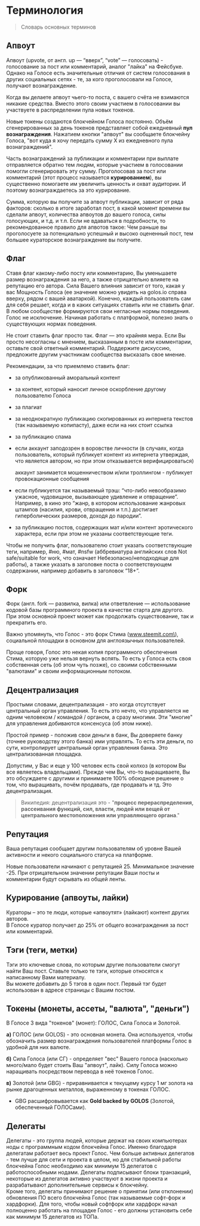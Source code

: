 # Терминология

> Словарь основных терминов

## Апвоут

Апвоут \(upvote, от англ. up — “вверх”, “vote” — голосовать\) - голосование за пост или комментарий, аналог "лайка" на Фейсбуке. Однако на Голосе есть значительные отличия от систем голосования в других социальных сетях - те, за кого проголосовали на Голосе, получают вознаграждение.

Когда вы делаете апвоут чьего-то поста, с вашего счёта не взимаются никакие средства. Вместо этого своим участием в голосовании вы участвуете в распределении пула новых токенов.

Новые токены создаются блокчейном Голоса постоянно. Объём сгенерированных за день токенов представляет собой ежедневный **пул вознаграждения**. Нажатием кнопки "апвоут" вы сообщаете блокчейну Голоса, "вот куда я хочу передать сумму Х из ежедневного пула вознаграждений".

Часть вознаграждений за публикации и комментарии при выплате отправляется обратно тем людям, которые участием в голосовании помогли сгенерировать эту сумму. Проголосовав за пост или комментарий \(этот процесс называется **курированием**\), вы существенно помогаете им увеличить ценность и охват аудитории. И поэтому вознаграждаетесь за это курирование.

Сумма, которую вы получите за апвоут публикации, зависит от ряда факторов: сколько в итоге заработал пост, в какой момент времени вы сделали апвоут, количества апвоутов до вашего голоса, силы голосующих, и т.д. и т.п. Если не вдаваться в подробности, то рекомендованное правило для апвотов такое: Чем раньше вы проголосуете за потенциально успешный и высоко оцененный пост, тем большее кураторское вознаграждение вы получите.

## Флаг

Ставя флаг какому-либо посту или комментарию, Вы уменьшаете размер вознаграждения за него, а также отрицательно влияете на репутацию его автора. Сила Вашего влияния зависит от того, какая у вас Мощность Голоса \(ее значение можно увидеть на golos.io справа вверху, рядом c вашей аватаркой\). Конечно, каждый пользователь сам для себя решает, когда и в каких ситуациях ставить или не ставить флаг. В любом сообществе формируются свои негласные нормы поведения. Голос не исключение. Начиная работать с платформой, полезно знать о существующих нормах поведения.

Не стоит ставить флаг просто так. Флаг — это крайняя мера. Если Вы просто несогласны с мнением, высказанным в посте или комментарии, оставьте свой ответный комментарий. Поддержите дискуссию, предложите другим участникам сообщества высказать свое мнение.

Рекомендации, за что приемлемо ставить флаг:

* за опубликованный аморальный контент
* за контент, который наносит личное оскорбление другому пользователю Голоса
* за плагиат
* за неоднократную публикацию скопированных из интернета текстов \(так называемую копипасту\), даже если на них стоит ссылка
* за публикацию спама
* если аккаунт заподозрен в воровстве личности \(в случаях, когда пользователь, который публикует контент из интернета утверждая, что является автором, но при этом отказывается верифицироваться\)

  аккаунт занимается мошенничеством и/или троллингом - публикует провокационные сообщения

* если публикуется так называемый трэш: “что-либо невообразимо ужасное, чудовищное, вызывающее удивление и отвращение”. Например, в кино это “жанр, в котором использование жанровых штампов \(насилия, крови, отвращения и т.п.\) достигает гиперболических размеров, доходя до пародии”.
* за публикацию постов, содержащих мат и/или контент эротического характера, если при этом не указаны соответствующие теги. 

Чтобы не получить флаг, пользователю стоит указать соответствующие теги, например, \#ню, \#мат, \#nsfw \(аббревиатура английских слов Not safe/suitable for work, что означает Небезопасно/неподходяще для работы\), а также указать в заголовке поста о соответствующем содержании, например добавить в заголовок “18+”.

## Форк

Форк \(англ. fork — развилка, вилка\) или ответвление — использование кодовой базы программного проекта в качестве старта для другого. При этом основной проект может как продолжать существование, так и прекратить его.

Важно упомянуть, что Голос - это форк Стима \(www.steemit.com\), социальной площадки в основном для англоязычных пользователей.

Проще говоря, Голос это некая копия программного обеспечения Стима, которую уже нельзя вернуть вспять. То есть у Голоса есть своя собственная сеть \(об этом чуть позже\), со своими собственными "валютами" и своим информационным потоком.

## Децентрализация

Простыми словами, децентрализация - это когда отсутствует центральный орган управления. То есть это нечто, что управляется не одним человеком / командой / органом, а сразу многими. Эти "многие" для управления добиваются консенсуса \(об этом ниже\).

Простой пример - положив свои деньги в банк, Вы доверяете банку \(точнее руководству этого банка\) ими управлять. То есть эти деньги, по сути, контролирует центральный орган управления банка. Это централизованная площадка.

Допустим, у Вас и еще у 100 человек есть свой колхоз \(в котором Вы все являетесь владельцами\). Прежде чем Вы, что-то выращиваете, Вы это обсуждаете с другими и принимаете 100% обоюдное решение о том, что выращивать, почём продавать, где продавать и тд. Это децентрализация.

> Википедия: децентрализация это - "**процесс перераспределения, рассеивания функций, сил, власти, людей или вещей от центрального местоположения или управляющего органа**."

## Репутация

Ваша репутация сообщает другим пользователям об уровне Вашей активности и некого социального статуса на платформе.

Новые пользователи начинают с репутацией 25. Минимальное значение -25. При отрицательном значении репутации Ваши посты и комментарии будут скрывать из общей ленты.

## Курирование \(апвоуты, лайки\)

Кураторы – это те люди, которые «апвоутят» \(лайкают\) контент других авторов.  
В Голосе куратор получает до 25% от общего вознаграждения за пост или комментарий.

## Тэги \(теги, метки\)

Тэги это ключевые слова, по которым другие пользователи смогут найти Ваш пост. Ставьте только те тэги, которые относятся к написанному Вами материалу.  
Вы можете добавить до 5 тэгов в один пост. Первый тэг будет использован в адресе страницы с Вашим постом.

## Токены \(монеты, ассеты, "валюта", "деньги"\)

В Голосе 3 вида "токенов" \(монет\): ГОЛОС, Сила Голоса и Золотой.

**а\)** ГОЛОС \(или GOLOS\) - это основная монета. Она используется, чтобы обозначить размер вознаграждения пользователей платформы Голос в удобной для них валюте.

**б\)** Сила Голоса \(или СГ\) - определяет "вес" Вашего голоса \(насколько много/мало будет стоить Ваш "апвоут", лайк\). Силу Голоса можно наращивать посредством перевода в неё токенов Голос.

**в\)** Золотой \(или GBG\) - приравнивается к текущему курсу 1 мг золота на рынке драгоценных металлов, выраженному в токенах ГОЛОС.

* GBG расшифровывается как **Gold backed by GOLOS** \(Золотой, обеспеченный ГОЛОСами\).

## Делегаты

Делегаты - это группа людей, которые держат на своих компьютерах ноды с программным кодом блокчейна Голос. Именно благодаря делегатам работает весь проект Голос. Чем больше активных делегатов - тем лучше для сети и проекта в целом, но для стабильной работы блокчейна Голос необходимо как минимум 15 делегатов с работоспособными нодами. Делегаты подписывают блоки транзакций, некоторые из делегатов активно участвуют в жизни проекта и разрабатывают дополнительные сервисы к блокчейну.  
Кроме того, делегаты принимают решение о принятии \(или отклонении\) обновления ПО всего блокчейна Голос \(так называемые софт-форк и хардфорки\). Для того, чтобы новый софтфорк или хардфорк начал полноценно работать на площадке Голос - его должны установить себе как минимум 15 делегатов из ТОПа.


